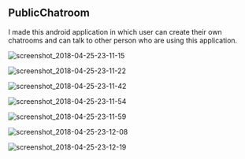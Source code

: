 ## PublicChatroom

I  made this android application in which user can create their own chatrooms and can talk to other person
who are using this application.

![screenshot_2018-04-25-23-11-15](https://user-images.githubusercontent.com/25812257/39267776-73e673a0-48eb-11e8-9899-3c668d7d31e8.png)

![screenshot_2018-04-25-23-11-22](https://user-images.githubusercontent.com/25812257/39267770-72837dfa-48eb-11e8-86a6-0029ce293ad7.png)

![screenshot_2018-04-25-23-11-42](https://user-images.githubusercontent.com/25812257/39267777-742b5ba0-48eb-11e8-8bad-61c23087ddac.png)

![screenshot_2018-04-25-23-11-54](https://user-images.githubusercontent.com/25812257/39267771-72d792b4-48eb-11e8-8d47-dc9495273831.png)

![screenshot_2018-04-25-23-11-59](https://user-images.githubusercontent.com/25812257/39267772-731b2830-48eb-11e8-9de5-04f59f0b7cf4.png)

![screenshot_2018-04-25-23-12-08](https://user-images.githubusercontent.com/25812257/39267773-735d4b70-48eb-11e8-9d95-443337a287a7.png)

![screenshot_2018-04-25-23-12-19](https://user-images.githubusercontent.com/25812257/39267774-73a0e614-48eb-11e8-9c53-3eb57dba3607.png)





